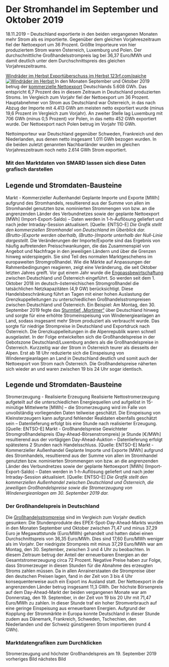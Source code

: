 





# Der Stromhandel im September und Oktober 2019


18.11.2019 – Deutschland exportierte in den beiden vergangenen Monaten mehr Strom als es importierte. Gegenüber dem gleichen Vorjahreszeitraum fiel der Nettoexport um 36 Prozent. Größte Importeure von hier produziertem Strom waren Österreich, Luxemburg und Polen. Der durchschnittliche Großhandelsstrompreis lag bei 36,37 Euro/MWh und damit deutlich unter dem Durchschnittspreis des gleichen Vorjahreszeitraums.  

[ Windräder im Herbst Exportüberschuss im Herbst 123rf.com/pajche ![Windräder im Herbst](https://www.smard.de/resource/image/14896/landscape_ratio2x1/1200/600/13e8f592b82c042a1ea2ed58dd1c2aea/B2C04D0A9D09F0E83C27C19C3B9ACCF5/191118-inlineteaser-windradherbst.jpg) ](https://www.smard.de/resource/blob/14896/db4a98ce35c522f6644ce4eaa2548e26/191118-inlineteaser-windradherbst-data.jpg)
In den Monaten September und Oktober 2019 betrug der [kommerzielle Nettoexport](https://www.smard.de/blueprint/servlet/page/home/wiki-article/378/548) Deutschlands 5.608 GWh. Das entspricht 6,7 Prozent des in diesem Zeitraum in Deutschland produzierten Stroms. Im Vergleich zum Vorjahr fiel der Nettoexport um 36 Prozent. Hauptabnehmer von Strom aus Deutschland war Österreich, in das nach Abzug der Importe mit 4.413 GWh am meisten netto exportiert wurde (minus 19,6 Prozent im Vergleich zum Vorjahr). An zweiter Stelle lag Luxemburg mit 706 GWh (minus 0,5 Prozent) vor Polen, in das netto 452 GWh exportiert wurde. Der Nettoexport nach Polen betrug im Vorjahr 110 GWh.  

Nettoimporteur war Deutschland gegenüber Schweden, Frankreich und den Niederlanden, aus denen netto insgesamt 1.011 GWh bezogen wurden. In die beiden zuletzt genannten Nachbarländer wurden im gleichen Vorjahreszeitraum noch netto 2.614 GWh Strom exportiert.  

### Mit den Marktdaten von SMARD lassen sich diese Daten grafisch darstellen  





  

  

## Legende und Stromdaten-Bausteine
Markt - Kommerzieller Außenhandel 
Geplante Importe und Exporte [MWh] aufgrund des Stromhandels, resultierend aus der Summe von allen im Stromhandel genutzten bzw. nominierten Strommengen von bzw. an die angrenzenden Länder des Verbundnetzes sowie der geplante Nettoexport [MWh] (Import-Export-Saldo) – Daten werden in 1-h-Auflösung geliefert und nach jeder Intraday-Session aktualisiert. [Quelle: ENTSO-E]
_Die Grafik stellt den kommerziellen Stromhandel von Deutschland im Überblick dar. (Brutto-)Exporte werden oberhalb, (Brutto-)Importe unterhalb der Null-Linie dargestellt._
Die Veränderungen der Importe/Exporte sind das Ergebnis von häufig auftretenden Preisschwankungen, die das Zusammenspiel von Angebot und Nachfrage in den jeweiligen Ländern und über die Grenzen hinweg widerspiegeln. Sie sind Teil des normalen Marktgeschehens im europaweiten Stromgroßhandel.
Wie die Märkte auf Anpassungen der Rahmenbedingungen reagieren, zeigt eine Veränderung, die seit Oktober letzten Jahres greift. Vor gut einem Jahr wurde die [Engpassbewirtschaftung](https://www.smard.de/home/topic-article/444/9828) zwischen Deutschland und Österreich eingeführt. So werden seit dem 1. Oktober 2018 im deutsch-österreichischen Stromgroßhandel die tatsächlichen Netzkapazitäten (4,9 GW) berücksichtigt. Diese Handelsbeschränkung führt an Tagen mit einer hohen Auslastung der Grenzkuppelleitungen zu unterschiedlichen Großhandelsstrompreisen zwischen Deutschland und Österreich.
Ein Beispiel: Am Montag, den 30. September 2019 fegte das [Sturmtief „Mortimer“](https://www.smard.de/home/topic-article/498/14486) über Deutschland hinweg und sorgte für eine erhöhte Stromeinspeisung von Windenergieanlagen an Land, sodass insgesamt mehr Strom produziert als verbraucht wurde. Das sorgte für niedrige Strompreise in Deutschland und Exportdruck nach Österreich. Die Grenzkuppelleitungen in die Alpenrepublik waren schnell ausgelastet. In der Folge entwickelten sich die Großhandelspreise in der Gebotszone Deutschland/Luxemburg anders als die Großhandelspreise in Österreich. Kurzzeitig war der Strom in Österreich teurer als diesseits der Alpen. Erst ab 18 Uhr reduzierte sich die Einspeisung von Windenergieanlagen an Land in Deutschland deutlich und somit auch der Nettoexport von Strom nach Österreich. Die Großhandelspreise näherten sich wieder an und waren zwischen 19 bis 24 Uhr sogar identisch.




  

  

## Legende und Stromdaten-Bausteine
Stromerzeugung - Realisierte Erzeugung 
Realisierte Nettostromerzeugung aufgeteilt auf die unterschiedlichen Energiequellen und aufgelöst in 15-minütige Mittelwerte [MWh] – die Stromerzeugung wird im Falle von unvollständig vorliegenden Daten teilweise geschätzt. Die Einspeisung von Kleinsterzeugern kann aufgrund fehlender Realdaten ebenfalls geschätzt sein – Datenlieferung erfolgt bis eine Stunde nach realisierter Erzeugung. [Quelle: ENTSO-E]
Markt - Großhandelspreise 
Gewichteter Stromgroßhandelspreis (Day-Ahead-Börsenstrompreis) je Stunde [€/MWh] resultierend aus der vortägigen Day-Ahead-Auktion – Datenlieferung erfolgt spätestens 2 Stunden nach Handelsschluss. [Quelle: ENTSO-E]
Markt - Kommerzieller Außenhandel 
Geplante Importe und Exporte [MWh] aufgrund des Stromhandels, resultierend aus der Summe von allen im Stromhandel genutzten bzw. nominierten Strommengen von bzw. an die angrenzenden Länder des Verbundnetzes sowie der geplante Nettoexport [MWh] (Import-Export-Saldo) – Daten werden in 1-h-Auflösung geliefert und nach jeder Intraday-Session aktualisiert. [Quelle: ENTSO-E]
_Die Grafik stellt den kommerziellen Außenhandel zwischen Deutschland und Österreich, die jeweiligen Großhandelspreise sowie die Stromerzeugung von Windenergieanlagen am 30. September 2019 dar._  

### Der Großhandelspreis in Deutschland  

Die [Großhandelsstrompreise](https://www.smard.de/blueprint/servlet/page/home/wiki-article/446/562) sind im Vergleich zum Vorjahr deutlich gesunken: Die Stundenprodukte des EPEX-Spot-Day-Ahead-Markts wurden in den Monaten September und Oktober zwischen 71,47 und minus 37,29 Euro je Megawattstunde (Euro/MWh) gehandelt und hatten dabei einen Durchschnittspreis von 36,35 Euro/MWh. Dies sind 17,60 Euro/MWh weniger als im Vorjahr.
Der niedrigste Strompreis mit minus 37,29 Euro/MWh war am Montag, den 30. September, zwischen 3 und 4 Uhr zu beobachten. In diesem Zeitraum betrug der Anteil der erneuerbaren Energien an der Gesamtstromerzeugung circa 72 Prozent. Negative Preise haben zur Folge, dass Stromerzeuger in diesen Stunden für die Abnahme des erzeugten Stroms zahlen müssen. Da in allen Anrainerstaaten die Strompreise über den deutschen Preisen lagen, fand in der Zeit von 3 bis 4 Uhr konsequenterweise auch ein Export ins Ausland statt. Der Nettoexport in die angrenzenden Länder betrug insgesamt 11,3 GWh.
Der höchste Börsenpreis auf dem Day-Ahead-Markt der beiden vergangenen Monate war am Donnerstag, den 19. September, in der Zeit von 19 bis 20 Uhr mit 71,47 Euro/MWh zu zahlen. In dieser Stunde traf ein hoher Stromverbrauch auf eine geringe Einspeisung aus erneuerbaren Energien. Aufgrund der Kopplung der Strommärkte in Europa konnte Deutschland in dieser Stunde zudem aus Dänemark, Frankreich, Schweden, Tschechien, den Niederlanden und der Schweiz günstigeren Strom importieren (rund 4 GWh).
### Marktdatengrafiken zum Durchklicken  

Stromerzeugung und höchster Großhandelspreis am 19. September 2019
vorheriges Bild nächstes Bild









